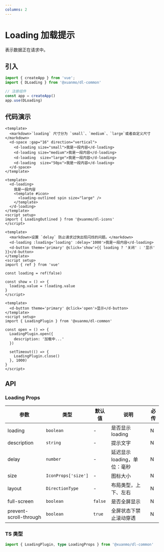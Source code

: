 ```yaml
---
columns: 2
---
```


# Loading 加载提示

表示数据正在请求中。

## 引入

```typescript
import { createApp } from 'vue';
import { DLoading } from '@xuanmo/dl-common'

// 注册组件
const app = createApp()
app.use(DLoading)
```

## 代码演示

```vue title=基础用法
<template>
  <markdown>`loading` 尺寸分为 `small`、`medium`、`large`或者自定义尺寸</markdown>
  <d-space :gap="16" direction="vertical">
    <d-loading size="small">我是一段内容</d-loading>
    <d-loading size="medium">我是一段内容</d-loading>
    <d-loading  size="large">我是一段内容</d-loading>
    <d-loading  size="50px">我是一段内容</d-loading>
  </d-space>
</template>
```

```vue title=自定义图标
<template>
  <d-loading>
    我是一段内容
    <template #icon>
      <loading-outlined spin size="large" />
    </template>
  </d-loading>
</template>
<script setup>
import { LoadingOutlined } from '@xuanmo/dl-icons'
</script>
```

```vue title=延迟
<template>
  <markdown>设置 `delay` 防止请求过快出现闪烁的问题。</markdown>
  <d-loading :loading='loading' :delay='1000'>我是一段内容</d-loading>
  <d-button theme='primary' @click='show'>{{ loading ? '关闭' : '显示' }}</d-button>
</template>
<script setup>
import { ref } from 'vue'

const loading = ref(false)

const show = () => {
  loading.value = !loading.value
}
</script>
```

```vue title=服务模式调用
<template>
  <d-button theme='primary' @click='open'>显示</d-button>
</template>
<script setup>
import { LoadingPlugin } from '@xuanmo/dl-common'

const open = () => {
  LoadingPlugin.open({
    description: '加载中...'
  })

  setTimeout(() => {
    LoadingPlugin.close()
  }, 1000)
}
</script>
```

## API

### Loading Props

|参数|类型|默认值|说明|必传|
|---|----|-----|---|----|
|loading|`boolean`|-|是否显示 loading|N|
|description|`string`|-|提示文字|N|
|delay|`number`|-|延迟显示 loading，单位：毫秒|N|
|size|`IconProps['size']`|-|图标大小|N|
|layout|`DirectionType`|-|布局类型，上下、左右|N|
|full-screen|`boolean`|`false`|是否全屏显示|N|
|prevent-scroll-through|`boolean`|`true`|全屏状态下禁止滚动穿透|N|

### TS 类型

```ts
import { LoadingPlugin, type LoadingProps } from '@xuanmo/dl-common'
```
